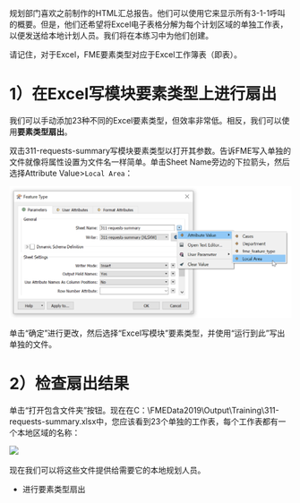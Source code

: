 规划部门喜欢之前制作的HTML汇总报告。他们可以使用它来显示所有3-1-1呼叫的概要。但是，他们还希望将Excel电子表格分解为每个计划区域的单独工作表，以便发送给本地计划人员。我们将在本练习中为他们创建。

请记住，对于Excel，FME要素类型对应于Excel工作簿表（即表）。

# 1）在Excel写模块要素类型上进行扇出

我们可以手动添加23种不同的Excel要素类型，但效率非常低。相反，我们可以使用**要素类型扇出**。

双击311-requests-summary写模块要素类型以打开其参数。告诉FME写入单独的文件就像将属性设置为文件名一样简单。单击Sheet Name旁边的下拉箭头，然后选择Attribute Value>`Local Area`：

![](./Images/fanout.png)

单击“确定”进行更改，然后选择“Excel写模块”要素类型，并使用“运行到此”写出单独的文件。

# 2）检查扇出结果

单击“打开包含文件夹”按钮。现在在C：\\FMEData2019\\Output\\Training\\311-requests-summary.xlsx中，您应该看到23个单独的工作表，每个工作表都有一个本地区域的名称：

![](./Images/Excel的sheets.png)

现在我们可以将这些文件提供给需要它的本地规划人员。

<UL>
<li>进行要素类型扇出</li>
</UL>
